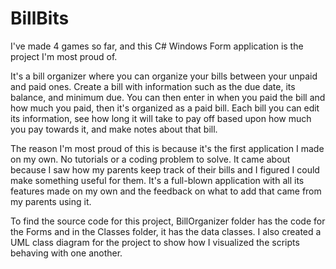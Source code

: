 # BillBits
I've made 4 games so far, and this C# Windows Form application is the project I'm most proud of.

It's a bill organizer where you can organize your bills between your unpaid and paid ones. Create a bill with information such as the due date, its balance, and minimum due. You can then enter in when you paid the bill and how much you paid, then it's organized as a paid bill. Each bill you can edit its information, see how long it will take to pay off based upon how much you pay towards it, and make notes about that bill. 

The reason I'm most proud of this is because it's the first application I made on my own. No tutorials or a coding problem to solve. It came about because I saw how my parents keep track of their bills and I figured I could make something useful for them. It's a full-blown application with all its features made on my own and the feedback on what to add that came from my parents using it. 

To find the source code for this project, BillOrganizer folder has the code for the Forms and in the Classes folder, it has the data classes. I also created a UML class diagram for the project to show how I visualized the scripts behaving with one another.
